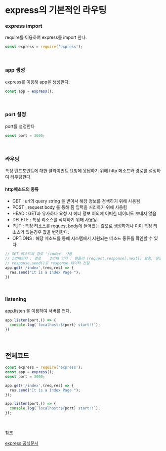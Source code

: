 # express의 기본적인 라우팅
### express import 
require를 이용하여 express를 import 한다.
```javascript
const express = require('express');
```

<br>

### app 생성
express를 이용해 app을 생성한다.
```javascript
const app = express();
```

<br>

### port 설정
port를 설정한다
```javascript
const port = 3000;
```

<br>

### 라우팅
특정 엔드포인트에 대한 클라이언트 요청에 응답하기 위해 http 메소드와 경로를 설정하여 라우팅한다.
<br>
#### http메소드의 종류
* GET : url의 query string 을 받아서 해당 정보를 검색하기 위해 사용됨
* POST : request body 를 통해 폼 입력을 처리하기 위해 사용됨
* HEAD : GET과 유사하나 요청 시 헤더 정보 이외에 어떠한 데이터도 보내지 않음
* DELETE : 특정 리소스를 삭제하기 위해 사용됨
* PUT : 특정 리소스를 request body에 들어있는 값으로 생성하거나 이미 특정 리소스가 있는경우 값을 변경한다.
* OPTIONS : 해당 메소드를 통해 시스템에서 지원되는 메소드 종류를 확인할 수 있다.
```javascript
// GET 메소드와 경로 '/index' 사용
// 1번째인자 : 경로    2번째 인자 : 핸들러 (request,response[,next]) 요청, 응답, next(다음 실행, 옵션)
// response.send()로 response 데이터 전달
app.get('/index',(req,res) => {
  res.send("It is a Index Page ");
})
```
<br>

### listening
app.listen 을 이용하여 서버를 연다.
```javascript
app.listen(port,() => {
  console.log(`localhost:${port} start!!`);
})
```

<br>

## 전체코드

```javascript
const express = require('express');
const app = express();
const port = 3000;

app.get('/index',(req,res) => {
  res.send("It is a Index Page ");
});

app.listen(port,() => {
  console.log(`localhost:${port} start!!`);
});
```

<br>

참조<br>

[express 공식문서](https://expressjs.com/ko/starter/basic-routing.html)
